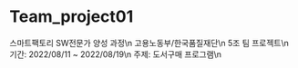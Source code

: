 # Team_project01
스마트팩토리 SW전문가 양성 과정\n
고용노동부/한국품질재단\n
5조 팀 프로젝트\n
기간: 2022/08/11 ~ 2022/08/19\n 
주제: 도서구매 프로그램\n
